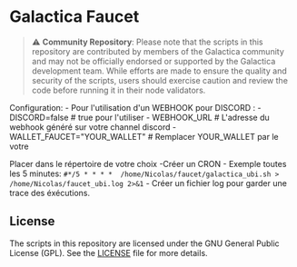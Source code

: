 # Galactica Faucet
>⚠️ **Community Repository**: Please note that the scripts in this repository are contributed by members of the Galactica community and may not be officially endorsed or supported by the Galactica development team. While efforts are made to ensure the quality and security of the scripts, users should exercise caution and review the code before running it in their node validators.

Configuration:
    - Pour l'utilisation d'un WEBHOOK pour DISCORD : 
        - DISCORD=false # true pour l'utiliser
        - WEBHOOK_URL # L'adresse du webhook généré sur votre channel discord
    - WALLET_FAUCET="YOUR_WALLET" # Remplacer YOUR_WALLET par le votre 

Placer dans le répertoire de votre choix
    -Créer un CRON
        - Exemple toutes les 5 minutes: 
        `#*/5 * * * *  /home/Nicolas/faucet/galactica_ubi.sh > /home/Nicolas/faucet_ubi.log 2>&1`
        - Créer un fichier log pour garder une trace des éxécutions.

## License

The scripts in this repository are licensed under the GNU General Public License (GPL). See the [LICENSE](./LICENSE) file for more details.
